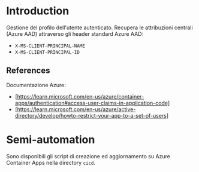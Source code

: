 # Introduction

Gestione del profilo dell'utente autenticato.
Recupera le attribuzioni centrali (Azure AAD) attraverso gli header standard Azure AAD:
 - `X-MS-CLIENT-PRINCIPAL-NAME` 
 - `X-MS-CLIENT-PRINCIPAL-ID`


## References

Documentazione Azure:
 - [https://learn.microsoft.com/en-us/azure/container-apps/authentication#access-user-claims-in-application-code]
 - [https://learn.microsoft.com/en-us/azure/active-directory/develop/howto-restrict-your-app-to-a-set-of-users]


# Semi-automation

Sono disponibili gli script di creazione ed aggiornamento su Azure Container Apps nella directory `cicd`.
